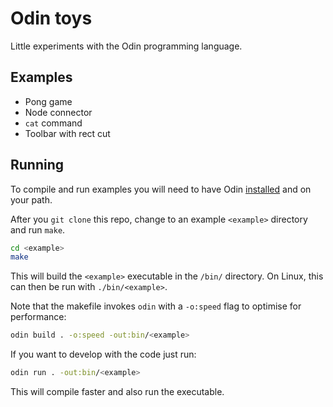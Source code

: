 # Odin toys

Little experiments with the Odin programming language.

## Examples

* Pong game
* Node connector
* `cat` command
* Toolbar with rect cut

## Running

To compile and run examples you will need to have Odin [installed](https://odin-lang.org/docs/install/) and on your path.

After you `git clone` this repo, change to an example `<example>` directory and run `make`.

```bash
cd <example>
make
```

This will build the `<example>` executable in the `/bin/` directory.
On Linux, this can then be run with `./bin/<example>`.

Note that the makefile invokes `odin` with a `-o:speed` flag
to optimise for performance:

```bash
odin build . -o:speed -out:bin/<example>
```

If you want to develop with the code just run:

```bash
odin run . -out:bin/<example>
```

This will compile faster and also run the executable.
